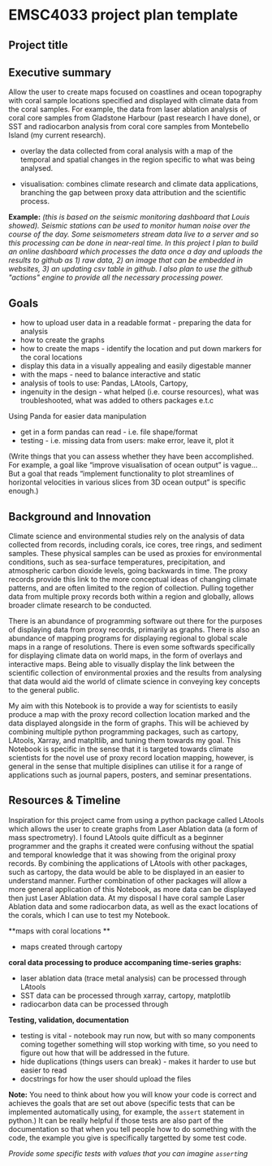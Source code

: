 # EMSC4033 project plan template

## Project title

## Executive summary

Allow the user to create maps focused on coastlines and ocean topography with coral sample locations specified and displayed with climate data from the coral samples. For example, the data from laser ablation analysis of coral core samples from Gladstone Harbour (past research I have done), or SST and radiocarbon analysis from coral core samples from Montebello Island (my current research).
- overlay the data collected from coral analysis with a map of the temporal and spatial changes in the region specific to what was being analysed.

- visualisation: combines climate research and climate data applications, branching the gap between proxy data attribution and the scientific process.


**Example:** _(this is based on the seismic monitoring dashboard that Louis showed). Seismic stations can be used to monitor human noise over the course of the day. Some seismometers stream data live to a server and so this processing can be done in near-real time. In this project I plan to build an online dashboard which processes the data once a day and uploads the results to github as 1) raw data, 2) an image that can be embedded in websites, 3) an updating csv table in github. I also plan to use the github "actions" engine to provide all the necessary processing power._

## Goals

- how to upload user data in a readable format - preparing the data for analysis
- how to create the graphs
- how to create the maps - identify the location and put down markers for the coral locations
- display this data in a visually appealing and easily digestable manner
- with the maps - need to balance interactive and static
- analysis of tools to use: Pandas, LAtools, Cartopy, 
- ingenuity in the design - what helped (i.e. course resources), what was troubleshooted, what was added to others packages e.t.c

Using Panda for easier data manipulation
- get in a form pandas can read - i.e. file shape/format
- testing - i.e. missing data from users: make error, leave it, plot it

(Write things that you can assess whether they have been accomplished. For example, a goal like “improve visualisation of ocean output” is vague... But a goal that reads “implement functionality to plot streamlines of horizontal velocities in various slices from 3D ocean output” is specific enough.)

## Background and Innovation  

Climate science and environmental studies rely on the analysis of data collected from records, including corals, ice cores, tree rings, and sediment samples. These physical samples can be used as proxies for environmental conditions, such as sea-surface temperatures, precipitation, and atmospheric carbon dioxide levels, going backwards in time. The proxy records provide this link to the more conceptual ideas of changing climate patterns, and are often limited to the region of collection. Pulling together data from multiple proxy records both within a region and globally, allows broader climate research to be conducted.

There is an abundance of programming software out there for the purposes of displaying data from proxy records, primarily as graphs. There is also an abundance of mapping programs for displaying regional to global scale maps in a range of resolutions. There is even some softwards specifically for displaying climate data on world maps, in the form of overlays and interactive maps. Being able to visually display the link between the scientific collection of environmental proxies and the results from analysing that data would aid the world of climate science in conveying key concepts to the general public.

My aim with this Notebook is to provide a way for scientists to easily produce a map with the proxy record collection location marked and the data displayed alongside in the form of graphs. This will be achieved by combining multiple python programming packages, such as cartopy, LAtools, Xarray, and matpltlib, and tuning them towards my goal. This Notebook is specific in the sense that it is targeted towards climate scientists for the novel use of proxy record location mapping, however, is general in the sense that multiple disiplines can utilise it for a range of applications such as journal papers, posters, and seminar presentations. 


## Resources & Timeline

Inspiration for this project came from using a python package called LAtools which allows the user to create graphs from Laser Ablation data (a form of mass spectrometry). I found LAtools quite difficult as a beginner programmer and the graphs it created were confusing without the spatial and temporal knowledge that it was showing from the original proxy records. By combining the applications of LAtools with other packages, such as cartopy, the data would be able to be displayed in an easier to understand manner. Further combination of other packages will allow a more general application of this Notebook, as more data can be displayed then just Laser Ablation data. At my disposal I have coral sample Laser Ablation data and some radiocarbon data, as well as the exact locations of the corals, which I can use to test my Notebook.


**maps with coral locations **
- maps created through cartopy

**coral data processing to produce accompaning time-series graphs:**
- laser ablation data (trace metal analysis) can be processed through LAtools 
- SST data can be processed through xarray, cartopy, matplotlib
- radiocarbon data can be processed through 

**Testing, validation, documentation**

- testing is vital -  notebook may run now, but with so many components coming together something will stop working with time, so you need to figure out how that will be addressed in the future.
- hide duplications (things users can break) - makes it harder to use but easier to read
- docstrings for how the user should upload the files

**Note:** You need to think about how you will know your code is correct and achieves the goals that are set out above (specific tests that can be implemented automatically using, for example, the `assert` statement in python.)  It can be really helpful if those tests are also part of the documentation so that when you tell people how to do something with the code, the example you give is specifically targetted by some test code.

_Provide some specific tests with values that you can imagine `assert`ing_

